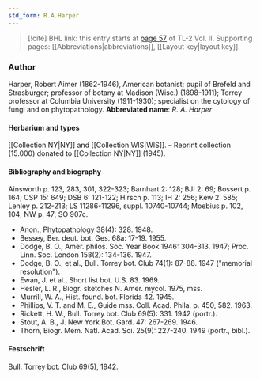 ```yaml
---
std_form: R.A.Harper
---
```


> [!cite] BHL link: this entry starts at [page 57](https://www.biodiversitylibrary.org/page/33068299) of TL-2 Vol. II.
> Supporting pages: [[Abbreviations|abbreviations]], [[Layout key|layout key]].

### Author

Harper, Robert Aimer (1862-1946), American botanist; pupil of Brefeld and Strasburger; professor of botany at Madison (Wisc.) (1898-1911); Torrey professor at Columbia University (1911-1930); specialist on the cytology of fungi and on phytopathology. 
**Abbreviated name**: *R. A. Harper*

#### Herbarium and types

[[Collection NY|NY]] and [[Collection WIS|WIS]]. – Reprint collection (15.000) donated to [[Collection NY|NY]] (1945).

#### Bibliography and biography

Ainsworth p. 123, 283, 301, 322-323; Barnhart 2: 128; BJI 2: 69; Bossert p. 164; CSP 15: 649; DSB 6: 121-122; Hirsch p. 113; IH 2: 256; Kew 2: 585; Lenley p. 212-213; LS 11286-11296, suppl. 10740-10744; Moebius p. 102, 104; NW p. 47; SO 907c.
- Anon., Phytopathology 38(4): 328. 1948.
- Bessey, Ber. deut. bot. Ges. 68a: 17-19. 1955.
- Dodge, B. O., Amer. philos. Soc. Year Book 1946: 304-313. 1947; Proc. Linn. Soc. London 158(2): 134-136. 1947.
- Dodge, B. O., et al., Bull. Torrey bot. Club 74(1): 87-88. 1947 ("memorial resolution").
- Ewan, J. et al., Short list bot. U.S. 83. 1969.
- Hesler, L. R., Biogr. sketches N. Amer. mycol. 1975, mss.
- Murrill, W. A., Hist. found. bot. Florida 42. 1945.
- Phillips, V. T. and M. E., Guide mss. Coll. Acad. Phila. p. 450, 582. 1963.
- Rickett, H. W., Bull. Torrey bot. Club 69(5): 331. 1942 (portr.).
- Stout, A. B., J. New York Bot. Gard. 47: 267-269. 1946.
- Thorn, Biogr. Mem. Natl. Acad. Sci. 25(9): 227-240. 1949 (portr., bibl.).

#### Festschrift

Bull. Torrey bot. Club 69(5), 1942.

